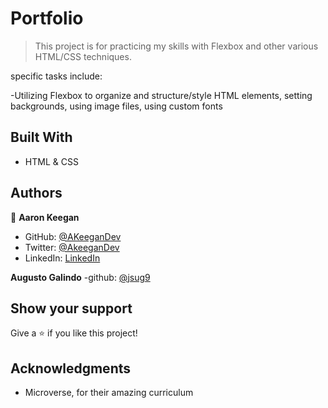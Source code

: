 # Portfolio

> This project is for practicing my skills with Flexbox and other various HTML/CSS techniques.

specific tasks include:

-Utilizing Flexbox to organize and structure/style HTML elements, setting backgrounds, using image files, using custom fonts


## Built With

- HTML & CSS





## Authors

👤 **Aaron Keegan**

- GitHub: [@AKeeganDev](https://github.com/AKeeganDev)
- Twitter: [@AkeeganDev](https://twitter.com/AkeeganDev)
- LinkedIn: [LinkedIn](https://linkedin.com/in/AKeeganDev)

**Augusto Galindo**
-github: [@jsug9](https://github.com/jsug9)

## Show your support

Give a ⭐️ if you like this project!

## Acknowledgments

- Microverse, for their amazing curriculum
